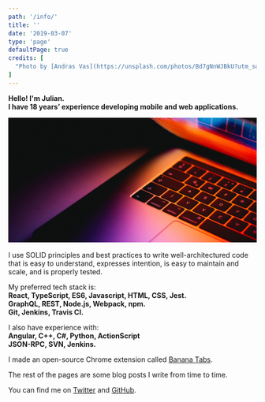 ```yaml
---
path: '/info/'
title: ''
date: '2019-03-07'
type: 'page'
defaultPage: true
credits: [
  "Photo by [Andras Vas](https://unsplash.com/photos/Bd7gNnWJBkU?utm_source=unsplash&utm_medium=referral&utm_content=creditCopyText) on [Unsplash](https://unsplash.com)"
]
---
```


**Hello! I'm Julian.**  
**I have 18 years’ experience developing mobile and web applications.**

![keyboard](./keyboard.jpg)

I use SOLID principles and best practices to write well-architectured code that is easy to understand, expresses intention, is easy to maintain and scale, and is properly tested.

My preferred tech stack is:  
**React, TypeScript, ES6, Javascript, HTML, CSS, Jest.**  
**GraphQL, REST, Node.js, Webpack, npm.**  
**Git, Jenkins, Travis CI.**  

I also have experience with:  
**Angular, C++, C#, Python, ActionScript**  
**JSON-RPC, SVN, Jenkins.**  

I made an open-source Chrome extension called [Banana Tabs](https://github.com/JulianG/bananatabs).

The rest of the pages are some blog posts I write from time to time.

You can find me on [Twitter](https://twitter.com/JulianGWeb) and [GitHub](https://github.com/JulianG/).

